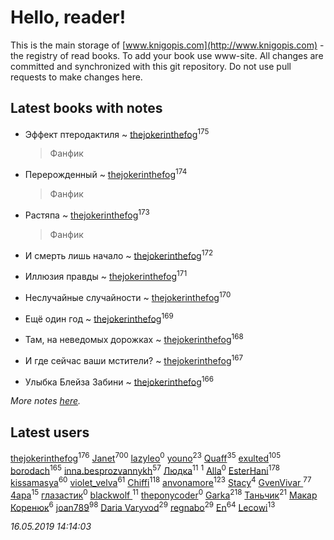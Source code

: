 # Hello, reader!
This is the main storage of [www.knigopis.com](http://www.knigopis.com) - the registry of read books.
To add your book use www-site. All changes are committed and synchronized with this git repository.
Do not use pull requests to make changes here.


## Latest books with notes
* Эффект птеродактиля ~ [thejokerinthefog](users/317/317244423-vkontakte)<sup>175</sup>
    > Фанфик

* Перерожденный ~ [thejokerinthefog](users/317/317244423-vkontakte)<sup>174</sup>
    > Фанфик

* Растяпа ~ [thejokerinthefog](users/317/317244423-vkontakte)<sup>173</sup>
    > Фанфик

* И смерть лишь начало ~ [thejokerinthefog](users/317/317244423-vkontakte)<sup>172</sup>

* Иллюзия правды ~ [thejokerinthefog](users/317/317244423-vkontakte)<sup>171</sup>

* Неслучайные случайности ~ [thejokerinthefog](users/317/317244423-vkontakte)<sup>170</sup>

* Ещё один год ~ [thejokerinthefog](users/317/317244423-vkontakte)<sup>169</sup>

* Там, на неведомых дорожках ~ [thejokerinthefog](users/317/317244423-vkontakte)<sup>168</sup>

* И где сейчас ваши мстители? ~ [thejokerinthefog](users/317/317244423-vkontakte)<sup>167</sup>

* Улыбка Блейза Забини ~ [thejokerinthefog](users/317/317244423-vkontakte)<sup>166</sup>


_More notes [here](latest_books_with_notes.md)._


## Latest users
[thejokerinthefog](users/317/317244423-vkontakte)<sup>176</sup> 
[Janet](users/108/108113656204404967440-google)<sup>700</sup> 
[lazyleo](users/116/116845519572391639637-google)<sup>0</sup> 
[youno](users/302/302928912-vkontakte)<sup>23</sup> 
[Quaff](users/122/12267158-vkontakte)<sup>35</sup> 
[exulted](users/100/100599204551896265722-google)<sup>105</sup> 
[borodach](users/157/15706320-vkontakte)<sup>165</sup> 
[inna.besprozvannykh](users/733/73323849-yandex)<sup>57</sup> 
[Людка](users/111/111038749-vkontakte)<sup>11</sup> 
[](users/114/114792281744850455512-google)<sup>1</sup> 
[Alla](users/103/103352250712959229257-google)<sup>0</sup> 
[EsterHani](users/305/30558181-vkontakte)<sup>178</sup> 
[kissamasya](users/684/68439978-vkontakte)<sup>60</sup> 
[violet_velva](users/116/116961712580551399099-google)<sup>61</sup> 
[Chiffi](users/105/105831994080785626680-google)<sup>118</sup> 
[anvonamore](users/595/5957175-vkontakte)<sup>123</sup> 
[Stacy](users/309/30902475-vkontakte)<sup>4</sup> 
[GvenVivar ](users/158/158266434925901-facebook)<sup>77</sup> 
[4apa](users/117/117392596378069249667-google)<sup>15</sup> 
[глазастик](users/115/115257673890455357280-google)<sup>0</sup> 
[blackwolf ](users/236/236639644-vkontakte)<sup>11</sup> 
[theponycoder](users/195/195144442-vkontakte)<sup>0</sup> 
[Garka](users/115/115753719718250012620-google)<sup>218</sup> 
[Таньчик](users/209/2096581563762610-facebook)<sup>21</sup> 
[Макар Коренюк](users/126/126368737-vkontakte)<sup>6</sup> 
[joan789](users/240/2401650-vkontakte)<sup>98</sup> 
[Daria Varyvod](users/829/829893410524253-facebook)<sup>29</sup> 
[regnabo](users/870/870059322-yandex)<sup>29</sup> 
[En](users/333/333646551-vkontakte)<sup>64</sup> 
[Lecowi](users/521/521873425-vkontakte)<sup>13</sup> 


_16.05.2019 14:14:03_
